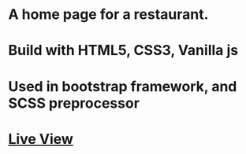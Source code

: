# A home page for a restaurant.

# Build with HTML5, CSS3, Vanilla js

# Used in bootstrap framework, and SCSS preprocessor

# [Live View](https://little-lemon-restaurant.vercel.app/)

